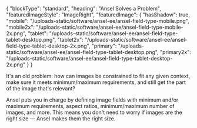 {
    "blockType": "standard",
    "heading": "Ansel Solves a Problem",
    "featuredImageStyle": "ImageRight",
    "featuredImage": {
        "hasShadow": true,
        "mobile": "/uploads-static/software/ansel-ee/ansel-field-type-mobile.png",
        "mobile2x": "/uploads-static/software/ansel-ee/ansel-field-type-mobile-2x.png",
        "tablet": "/uploads-static/software/ansel-ee/ansel-field-type-tablet-desktop.png",
        "tablet2x": "/uploads-static/software/ansel-ee/ansel-field-type-tablet-desktop-2x.png",
        "primary": "/uploads-static/software/ansel-ee/ansel-field-type-tablet-desktop.png",
        "primary2x": "/uploads-static/software/ansel-ee/ansel-field-type-tablet-desktop-2x.png"
    }
}

It's an old problem: how can images be constrained to fit any given context, make sure it meets minimum/maximum requirements, and still get the part of the image that's relevant?

Ansel puts you in charge by defining image fields with minimum and/or maximum requirements, aspect ratios, minimum/maximum number of images, and more. This means you don't need to worry if images are the right size &mdash; Ansel makes them the right size.

